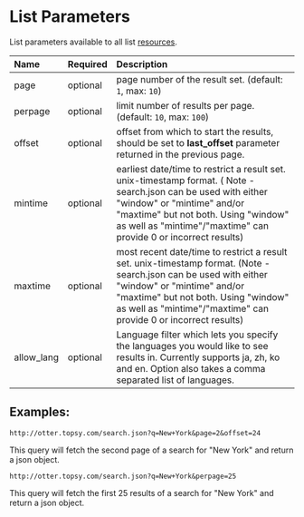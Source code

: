 # List Parameters #

List parameters available to all list [resources](Resources.md).

| **Name**  | **Required** | **Description** |
|:----------|:-------------|:----------------|
| page    | optional   | page number of the result set. (default: `1`, max: `10`) |
| perpage | optional   | limit number of results per page. (default: `10`, max: `100`) |
| offset  | optional   | offset from which to start the results, should be set to **last\_offset** parameter returned in the previous page. |
| mintime | optional   | earliest date/time to restrict a result set. unix-timestamp format. ( Note - search.json can be used with either "window" or "mintime" and/or "maxtime" but not both. Using "window" as well as "mintime"/"maxtime" can provide 0 or incorrect results) |
| maxtime | optional   | most recent date/time to restrict a result set. unix-timestamp format. (Note - search.json can be used with either "window" or "mintime" and/or "maxtime" but not both. Using "window" as well as "mintime"/"maxtime" can provide 0 or incorrect results) |
| allow\_lang | optional   | Language filter which lets you specify the languages you would like to see results in. Currently supports ja, zh, ko and en.  Option also takes a comma separated list of languages.  |


## Examples: ##
```
http://otter.topsy.com/search.json?q=New+York&page=2&offset=24
```

This query will fetch the second page of a search for "New York" and return a json object.

```
http://otter.topsy.com/search.json?q=New+York&perpage=25
```

This query will fetch the first 25 results of a search for "New York" and return a json object.